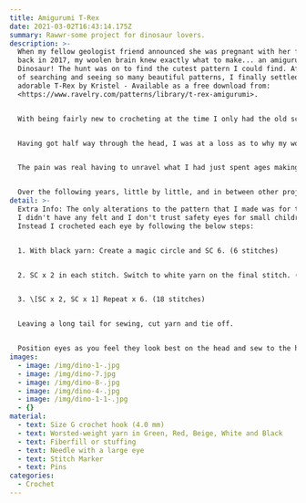 ```yaml
---
title: Amigurumi T-Rex
date: 2021-03-02T16:43:14.175Z
summary: Rawwr-some project for dinosaur lovers.
description: >-
  When my fellow geologist friend announced she was pregnant with her first baby
  back in 2017, my woolen brain knew exactly what to make... an amigurumi
  Dinosaur! The hunt was on to find the cutest pattern I could find. After hours
  of searching and seeing so many beautiful patterns, I finally settled on this
  adorable T-Rex by Kristel - Available as a free download from:
  <https://www.ravelry.com/patterns/library/t-rex-amigurumi>.


  With being fairly new to crocheting at the time I only had the old school metal hooks I inherited from my Great Aunt and I found these didn't fit very comfortably in my large hands. So, off I skipped to [Hobbycraft](https://www.hobbycraft.co.uk/) (a place I need no excuse to visit) to buy a new 4mm hook and some baby friendly wool. 


  Having got half way through the head, I was at a loss as to why my work wasn't looking anything like pictures. After a slight stress I decided to go back to my faithful teacher - YouTube - and figure out where I was going wrong. It was at this moment I realised the UK and the US refer to the same stitches as different things, and to make things more confusing the names are the same but just off by one \*Deep Breaths\*. Turns out I, being situated in the UK, had been watching US videos and had learnt all their terminology (which is also why my patterns tend to be US terms. Personally they make more sense and I find it difficult to unlearn now).


  The pain was real having to unravel what I had just spent ages making but attempt no.2 and ***Hallelujah***, it worked! Now on a roll I finished the head and remaining individual items over the following months and was ready to sew my adorable T-Rex together.... Ah, another stumbling block. Sewing - Possibly my least favourite part (so much so I will purposefully pick all in one patterns if I can). After a number of attempts to sew the head to the body, and failing terribly, I am ashamed to say my dinosaur went back into a bag, unsewn, and I missed the birth of the recipient. 


  Over the following years, little by little, and in between other projects, I sewed together the head, body, legs and one foot. For reasons I can't remember this is where the dinosaur stayed until Lockdown no.1 2020 and made a promise with myself that I was to finish off all part done projects before starting any new ones. Finally, after almost 3 full years the T-Rex was whole and ready to be gifted! I am pleased to say the T-Rex was well received and at an age where her love for dinosaurs was coming in to full swing (which was, of course, the plan all along!!)
detail: >-
  Extra Info: The only alterations to the pattern that I made was for the eyes.
  I didn't have any felt and I don't trust safety eyes for small children.
  Instead I crocheted each eye by following the below steps: 


  1. With black yarn: Create a magic circle and SC 6. (6 stitches)


  2. SC x 2 in each stitch. Switch to white yarn on the final stitch. (12 stitches)


  3. \[SC x 2, SC x 1] Repeat x 6. (18 stitches) 


  Leaving a long tail for sewing, cut yarn and tie off. 


  Position eyes as you feel they look best on the head and sew to the head. I found this [video ](https://www.youtube.com/watch?v=JSKeRWHxcvE)a great how- to.
images:
  - image: /img/dino-1-.jpg
  - image: /img/dino-7.jpg
  - image: /img/dino-8-.jpg
  - image: /img/dino-4-.jpg
  - image: /img/dino-1-1-.jpg
  - {}
material:
  - text: Size G crochet hook (4.0 mm)
  - text: Worsted-weight yarn in Green, Red, Beige, White and Black
  - text: Fiberfill or stuffing
  - text: Needle with a large eye
  - text: Stitch Marker
  - text: Pins
categories:
  - Crochet
---
```

